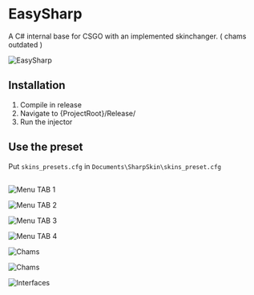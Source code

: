 # EasySharp
 
A C# internal base for CSGO with an implemented skinchanger. ( chams outdated )
 
![EasySharp](https://image.noelshack.com/fichiers/2020/19/6/1589053385-7.jpg)

## Installation

1. Compile in release
2. Navigate to {ProjectRoot}/Release/
3. Run the injector

## Use the preset

Put ```skins_presets.cfg``` in ```Documents\SharpSkin\skins_preset.cfg```

## 

![Menu TAB 1](https://image.noelshack.com/fichiers/2020/19/6/1589053544-2-copy.jpg)

![Menu TAB 2](https://image.noelshack.com/fichiers/2020/19/6/1589053544-1-copy.jpg)

![Menu TAB 3](https://image.noelshack.com/fichiers/2020/19/6/1589053544-3-copy.jpg)

![Menu TAB 4](https://image.noelshack.com/fichiers/2020/19/6/1589053544-4-copy.jpg)

![Chams](https://image.noelshack.com/fichiers/2020/19/6/1589053322-5.png)

![Chams](https://image.noelshack.com/fichiers/2020/19/6/1589053322-6.jpg)

![Interfaces](https://image.noelshack.com/fichiers/2020/19/6/1589054015-8.png)
